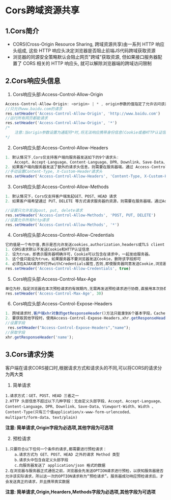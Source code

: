 # Cors跨域资源共享

## 1.Cors简介

* CORS(Cross-Origin Resource Sharing, 跨域资源共享)由一系列 HTTP 响应头组成, 这些 HTTP 响应头决定浏览器是否阻止前端JS代码跨域获取资源
* 浏览器的同源安全策略默认会阻止网页"跨域"获取资源, 但如果接口服务器配置了 CORS 相关的 HTTP 响应头, 就可以解除浏览器端的跨域访问限制

## 2.Cors响应头信息

1. Cors响应头部:Access-Control-Allow-Origin

```javascript
Access-Control-Allow-Origin: <origin> | * , origin参数的值指定了允许访问该资源的外域URL
//只允许www.baidu.com的请求
res.setHeader('Access-Control-Allow-Origin', 'http://www.baidu.com')
//运行所有网页都能请求
res.setHeader('Access-Control-Allow-Origin', '*')
/*
	注意:当origin参数设置为通配符*时,将无法响应携带身份信息(Cookie或者HTTP认证信息)的HTTP请求
*/
```

2. Cors响应头部:Access-Control-Allow-Headers

```js
1. 默认情况下,Cors仅支持客户端向服务器发送如下的9个请求头:
	Accept、Accept-Language、Content-Language、DPR、Downlink、Save-Data、Viewport-Width、Width 、Content-Type(值仅限于 text/plain、multipart/form-data、application/x-www-form-urlencoded三者之一)
2. 如果客户端向服务器发送了额外的请求头信息，则需要在服务器端，通过 Access-Control-Allow-Headers 对额外的请求头进行声明
//手动设置Content-Type, X-Custom-Header请求头
res.setHeader('Access-Control-Allow-Headers', 'Content-Type, X-Custom-Header');
```

3. Cors响应头部:Access-Control-Allow-Methods

```js
1. 默认情况下，Cors仅支持客户端发起GET、POST、HEAD 请求
2. 如果客户端希望通过 PUT、DELETE 等方式请求服务器的资源，则需要在服务器端，通过Access-Control-Alow-Methods来指明实际请求所允许使用的HTTP方法

//设置只允许发送post, put, delete请求
res.setHeader('Access-Control-Allow-Methods', 'POST, PUT, DELETE')
//设置允许所有http请求
res.setHeader('Access-Control-Allow-Methods', '*')
```

4. Cors响应头部:Access-Control-Allow-Credentials

```js
它的值是一个布尔值,表示是否允许发送cookies,authorization,headers或TLS client certificates等身份信息。
1. CORS请求默认不发送Cookie和HTTP认证信息
2. 设为true，即表示服务器明确许可，Cookie可以包含在请求中，一起发给服务器。
3. 这个值只能设为true，如果服务器不要浏览器发送Cookie，删除该字段即可
4. 必须在AJAX请求中打开withCredentials属性,否则,即使服务器同意发送Cookie,浏览器也不会发送或处理
res.setHeader('Access-Control-Allow-Credentials', true)
```

5. Cors响应头部:Access-Control-Max-Age

```js
单位为秒,指定浏览器在本次预检请求的有效期内,无需再发送预检请求进行协商,直接用本次协商结果即可
res.setHeader('Access-Control-Max-Age', 30)
```

6. Cors响应头部:Access-Control-Expose-Headers

```js
1. 跨域请求时,客户端xhr对象的getResponseHeader()方法只能拿到6个基本字段，Cache-Control、Content-Language、Content-Type、Expires、Last-Modified、Pragma。
2. 要获取其他字段时，使用Access-Control-Expose-Headers,xhr.getResponseHeader('name')可以返回我们所需的值
//设置字段
 res.setHeader("Access-Control-Expose-Headers","name");
//获取字段
xhr.getResponseHeader('name');
```

## 3.Cors请求分类

客户端在请求CORS接口时,根据请求方式和请求头的不同,可以将CORS的请求分为两大类

1. 简单请求

```
1.请求方式：GET、POST、HEAD 三者之一
2.HTTP 头部信息不超过以下几种字段：无自定义头部字段、Accept、Accept-Language、Content-Language、DPR、Downlink、Save-Data、Viewport-Width、Width 、Content-Type(只有三个值application/x-www-form-urlencoded、multipart/form-data、text/plain)
```

**注意: 简单请求,Origin字段为必选项,其他字段为可选项**

2. 预检请求

```
1.只要符合以下任何一个条件的请求,都需要进行预检请求：
	a.请求方式为 GET、POST、HEAD 之外的请求 Method 类型
	b.请求头中包含自定义头部字段
	c.向服务器发送了 application/json 格式的数据
2.在浏览器与服务器正式通信之前，浏览器会先发送OPTION请求进行预检，以获知服务器是否允许该实际请求，所以这一次的OPTION请求称为“预检请求”。服务器成功响应预检请求后，才会发送真正的请求，并且携带真实数据
```

**注意: 简单请求,Origin,Hearders,Methods字段为必选项,其他字段为可选项**

